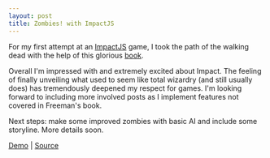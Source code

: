 ```yaml
---
layout: post
title: Zombies! with ImpactJS
---
```


For my first attempt at an [ImpactJS](http://impactjs.com/) game, I took the path of the walking dead with
the help of this glorious [book](https://www.google.com/search?q=Inspired+by+%E2%80%9CIntroducing+HTML5+Game+Development+by+Jesse+Freeman+(O%E2%80%99Reilly).+Copyright+2012+Game+Cook%2C+Inc.%2C+978-1-4493-1517-7.%E2%80%9D&oq=Inspired+by+%E2%80%9CIntroducing+HTML5+Game+Development+by+Jesse+Freeman+(O%E2%80%99Reilly).+Copyright+2012+Game+Cook%2C+Inc.%2C+978-1-4493-1517-7.%E2%80%9D&aqs=chrome..69i57.265j0j7&sourceid=chrome&es_sm=119&ie=UTF-8#q=Introducing+HTML5+Game+Development+by+Jesse+Freeman+).

Overall I'm impressed with and extremely excited about Impact. The feeling of finally unveiling what used to seem like total wizardry (and still usually does) has tremendously deepened my respect for games. I'm looking forward to including more involved posts as I implement features not covered in Freeman's book.

Next steps: make some improved zombies with basic AI and include some storyline. More details soon.

[Demo](http://camirmas.github.io/zombies-ig/) |
[Source](https://github.com/camirmas/zombies-ig)
